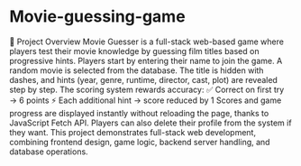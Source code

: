 # Movie-guessing-game
📌 Project Overview
Movie Guesser is a full-stack web-based game where players test their movie knowledge by guessing film titles based on progressive hints.
Players start by entering their name to join the game.
A random movie is selected from the database.
The title is hidden with dashes, and hints (year, genre, runtime, director, cast, plot) are revealed step by step.
The scoring system rewards accuracy:
✅ Correct on first try → 6 points
⚡ Each additional hint → score reduced by 1
Scores and game progress are displayed instantly without reloading the page, thanks to JavaScript Fetch API.
Players can also delete their profile from the system if they want.
This project demonstrates full-stack web development, combining frontend design, game logic, backend server handling, and database operations.
